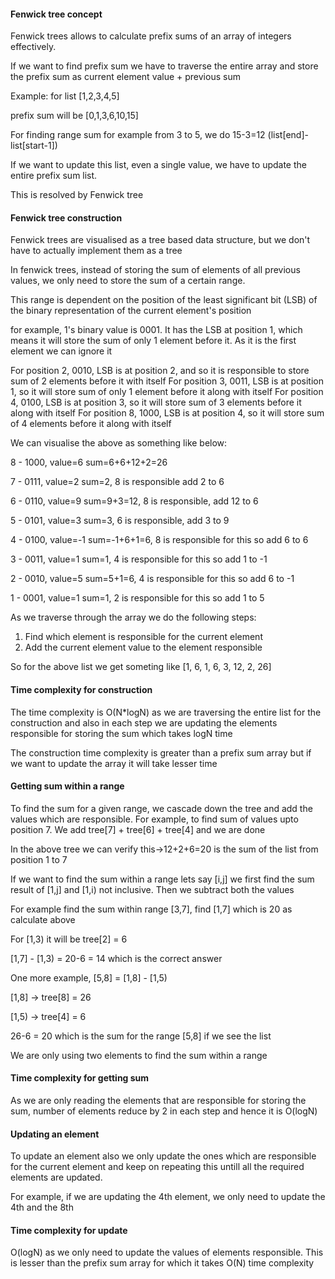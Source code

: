 #### Fenwick tree concept

Fenwick trees allows to calculate prefix sums of an array of integers effectively.

If we want to find prefix sum we have to traverse the entire array and store the prefix sum as current element value + previous sum

Example: for list [1,2,3,4,5]

prefix sum will be [0,1,3,6,10,15]

For finding range sum for example from 3 to 5, we do 15-3=12 (list[end]-list[start-1])

If we want to update this list, even a single value, we have to update the entire prefix sum list.

This is resolved by Fenwick tree

#### Fenwick tree construction

Fenwick trees are visualised as a tree based data structure, but we don't have to actually implement them as a tree

In fenwick trees, instead of storing the sum of elements of all previous values, we only need to store the sum of a certain range.

This range is dependent on the position of the least significant bit (LSB) of the binary representation of the current element's position

for example, 1's binary value is 0001. It has the LSB at position 1, which means it will store the sum of only 1 element before it. As it is the first element we can ignore it

For position 2, 0010, LSB is at position 2, and so it is responsible to store sum of 2 elements before it with itself
For position 3, 0011, LSB is at position 1, so it will store sum of only 1 element before it along with itself
For position 4, 0100, LSB is at position 3, so it will store sum of 3 elements before it along with itself
For position 8, 1000, LSB is at position 4, so it will store sum of 4 elements before it along with itself

We can visualise the above as something like below:

8 - 1000, value=6            sum=6+6+12+2=26

7 - 0111, value=2            sum=2, 8 is responsible add 2 to 6

6 - 0110, value=9            sum=9+3=12, 8 is responsible, add 12 to 6

5 - 0101, value=3            sum=3, 6 is responsible, add 3 to 9

4 - 0100, value=-1           sum=-1+6+1=6, 8 is responsible for this so add 6 to 6

3 - 0011, value=1            sum=1, 4 is responsible for this so add 1 to -1

2 - 0010, value=5            sum=5+1=6, 4 is responsible for this so add 6 to -1

1 - 0001, value=1            sum=1, 2 is responsible for this so add 1 to 5

As we traverse through the array we do the following steps:

1. Find which element is responsible for the current element
2. Add the current element value to the element responsible

So for the above list we get someting like [1, 6, 1, 6, 3, 12, 2, 26]

#### Time complexity for construction

The time complexity is O(N*logN) as we are traversing the entire list for the construction and also in each step we are updating the elements responsible for storing the sum which takes logN time

The construction time complexity is greater than a prefix sum array but if we want to update the array it will take lesser time


#### Getting sum within a range

To find the sum for a given range, we cascade down the tree and add the values which are responsible. For example, to find sum of values upto position 7. We add tree[7] + tree[6] + tree[4] and we are done 

In the above tree we can verify this->12+2+6=20 is the sum of the list from position 1 to 7

If we want to find the sum within a range lets say [i,j] we first find the sum result of [1,j] and [1,i) not inclusive. Then we subtract both the values

For example find the sum within range [3,7], find [1,7] which is 20 as calculate above

For [1,3) it will be tree[2] = 6 

[1,7] - [1,3)  = 20-6 = 14 which is the correct answer

One more example, [5,8] = [1,8] - [1,5)

[1,8] -> tree[8] = 26

[1,5) -> tree[4] = 6

26-6 = 20 which is the sum for the range [5,8] if we see the list

We are only using two elements to find the sum within a range

#### Time complexity for getting sum

As we are only reading the elements that are responsible for storing the sum, number of elements reduce by 2 in each step and hence it is O(logN)


#### Updating an element

To update an element also we only update the ones which are responsible for the current element and keep on repeating this untill all the required elements are updated.

For example, if we are updating the 4th element, we only need to update the 4th and the 8th

#### Time complexity for update

O(logN) as we only need to update the values of elements responsible. This is lesser than the prefix sum array for which it takes O(N) time complexity